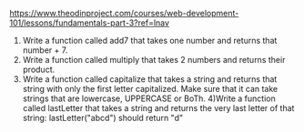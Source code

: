 https://www.theodinproject.com/courses/web-development-101/lessons/fundamentals-part-3?ref=lnav

1) Write a function called add7 that takes one number and returns that number + 7.
2) Write a function called multiply that takes 2 numbers and returns their product.
3) Write a function called capitalize that takes a string and returns that string with only the first letter capitalized. Make sure that it can take strings that are lowercase, UPPERCASE or BoTh.
4)Write a function called lastLetter that takes a string and returns the very last letter of that string: 
lastLetter("abcd") should return "d"
